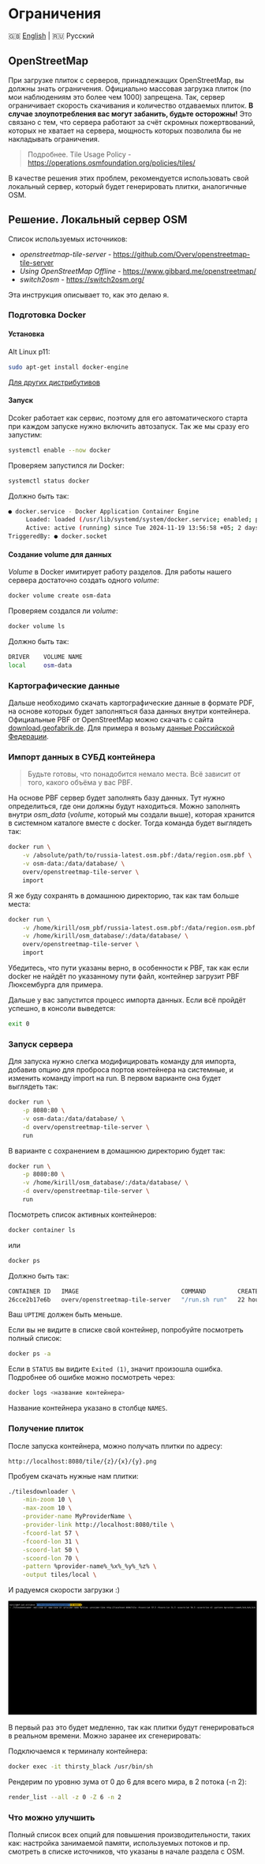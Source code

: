 # Ограничения

🇬🇧 [English](./RESTRICTIONS.md) | 🇷🇺 Русский 

## OpenStreetMap

При загрузке плиток с серверов, принадлежащих OpenStreetMap, вы должны знать ограничения. Официально массовая загрузка плиток (по мои наблюдениям это более чем 1000) запрещена. Так, сервер ограничивает скорость скачивания и количество отдаваемых плиток. **В случае злоупотребления вас могут забанить, будьте осторожны!** Это связано с тем, что сервера работают за счёт скромных пожертвований, которых не хватает на сервера, мощность которых позволила бы не накладывать ограничения. 

> Подробнее. Tile Usage Policy - https://operations.osmfoundation.org/policies/tiles/

В качестве решения этих проблем, рекомендуется использовать свой локальный сервер, который будет генерировать плитки, аналогичные OSM.

## Решение. Локальный сервер OSM

Список используемых источников:
- *openstreetmap-tile-server* - https://github.com/Overv/openstreetmap-tile-server
- *Using OpenStreetMap Offline* - https://www.gibbard.me/openstreetmap/
- *switch2osm* - https://switch2osm.org/

Эта инструкция описывает то, как это делаю я. 

### Подготовка Docker

#### Установка

Alt Linux p11:
```bash
sudo apt-get install docker-engine
```

[Для других дистрибутивов](https://docs.docker.com/engine/install/)

#### Запуск

Dcoker работает как сервис, поэтому для его автоматического старта при каждом запуске нужно включить автозапуск. Так же мы сразу его запустим:

```bash
systemctl enable --now docker
```

Проверяем запустился ли Docker:

```bash
systemctl status docker
```

Должно быть так:

```bash
● docker.service - Docker Application Container Engine
     Loaded: loaded (/usr/lib/systemd/system/docker.service; enabled; preset: disabled)
     Active: active (running) since Tue 2024-11-19 13:56:58 +05; 2 days ago
TriggeredBy: ● docker.socket
```

#### Создание volume для данных

*Volume* в Docker имитирует работу разделов. Для работы нашего сервера достаточно создать одного *volume*:

```bash
docker volume create osm-data
```

Проверяем создался ли *volume*:

```bash
docker volume ls
```

Должно быть так:

```bash
DRIVER    VOLUME NAME
local     osm-data
```


### Картографические данные

Дальше необходимо скачать картографические данные в формате PDF, на основе которых будет заполняться база данных внутри контейнера. Официальные PBF от OpenStreetMap можно скачать с сайта [download.geofabrik.de](https://download.geofabrik.de/). Для примера я возьму [данные Российской Федерации](https://download.geofabrik.de/russia-latest.osm.pbf).


### Импорт данных в СУБД контейнера

> Будьте готовы, что понадобится немало места. Всё зависит от того, какого объёма у вас PBF.

На основе PBF сервер будет заполнять базу данных. Тут нужно определиться, где они должны будут находиться. Можно заполнять внутри *osm_data* (*volume*, который мы создали выше), которая хранится в системном каталоге вместе с docker. Тогда команда будет выглядеть так:

```bash
docker run \
    -v /absolute/path/to/russia-latest.osm.pbf:/data/region.osm.pbf \
    -v osm-data:/data/database/ \
    overv/openstreetmap-tile-server \
    import
```

Я же буду сохранять в домашнюю директорию, так как там больше места:

```bash
docker run \
    -v /home/kirill/osm_pbf/russia-latest.osm.pbf:/data/region.osm.pbf \
    -v /home/kirill/osm_database/:/data/database/ \
    overv/openstreetmap-tile-server \
    import
```

Убедитесь, что пути указаны верно, в особенности к PBF, так как если docker не найдёт по указанному пути файл, контейнер загрузит PBF Люксембурга для примера.

Дальше у вас запустится процесс импорта данных. Если всё пройдёт успешно, в консоли выведется:

```bash
exit 0
```

### Запуск сервера

Для запуска нужно слегка модифицировать команду для импорта, добавив опцию для проброса портов контейнера на системные, и изменить команду import на run. В первом варианте она будет выглядеть так:

```bash
docker run \
    -p 8080:80 \
    -v osm-data:/data/database/ \
    -d overv/openstreetmap-tile-server \
    run
```

В варианте с сохранением в домашнюю директорию будет так:

```bash
docker run \
    -p 8080:80 \
    -v /home/kirill/osm_database/:/data/database/ \
    -d overv/openstreetmap-tile-server \
    run
```

Посмотреть список активных контейнеров:

```bash
docker container ls
```

или

```bash
docker ps
```

Должно быть так:

```bash
CONTAINER ID   IMAGE                             COMMAND         CREATED        STATUS        PORTS                                             NAMES
26cce2b17e6b   overv/openstreetmap-tile-server   "/run.sh run"   22 hours ago   Up 22 hours   5432/tcp, 0.0.0.0:8080->80/tcp, :::8080->80/tcp   thirsty_black
```

Ваш ```UPTIME``` должен быть меньше.

Если вы не видите в списке свой контейнер, попробуйте посмотреть полный список:

```bash
docker ps -a
```

Если в ```STATUS``` вы видите ```Exited (1)```, значит произошла ошибка. Подробнее об ошибке можно посмотреть через:

```bash
docker logs <название контейнера>
```

Название контейнера указано в столбце ```NAMES```.

### Получение плиток

После запуска контейнера, можно получать плитки по адресу:
```
http://localhost:8080/tile/{z}/{x}/{y}.png
```

Пробуем скачать нужные нам плитки:

```bash
./tilesdownloader \
    -min-zoom 10 \
    -max-zoom 10 \
    -provider-name MyProviderName \
    -provider-link http://localhost:8080/tile \
    -fcoord-lat 57 \
    -fcoord-lon 31 \
    -scoord-lat 50 \
    -scoord-lon 70 \
    -pattern %provider-name%_%x%_%y%_%z% \
    -output tiles/local \
```

И радуемся скорости загрузки :)

![coordinates](./media/localosm_download_demo.gif)

В первый раз это будет медленно, так как плитки будут генерироваться в реальном времени. Можно заранее их сгенерировать:

Подключаемся к терминалу контейнера:

```bash
docker exec -it thirsty_black /usr/bin/sh
```

Рендерим по уровню зума от 0 до 6 для всего мира, в 2 потока (-n 2):

```bash
render_list --all -z 0 -Z 6 -n 2
```

### Что можно улучшить

Полный список всех опций для повышения производительности, таких как: настройка занимаемой памяти, используемых потоков и пр. смотреть в списке источников, что указаны в начале раздела с OSM.